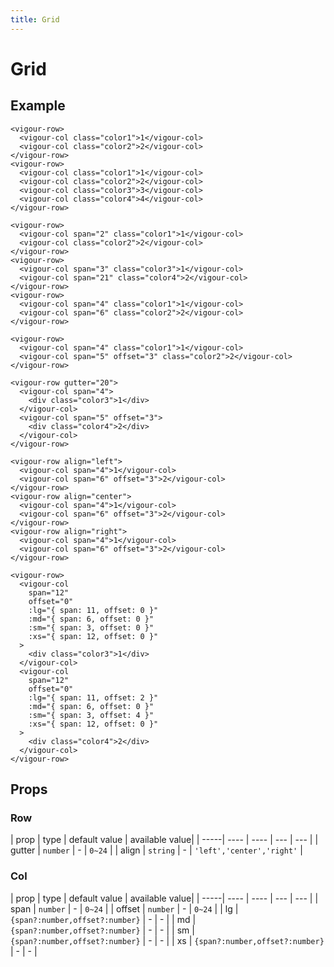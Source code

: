 ```yaml
---
title: Grid
---
```


# Grid

## Example

<grid-example-1></grid-example-1>

```vue
<vigour-row>
  <vigour-col class="color1">1</vigour-col>
  <vigour-col class="color2">2</vigour-col>
</vigour-row>
<vigour-row>
  <vigour-col class="color1">1</vigour-col>
  <vigour-col class="color2">2</vigour-col>
  <vigour-col class="color3">3</vigour-col>
  <vigour-col class="color4">4</vigour-col>
</vigour-row>
```

<grid-example-2></grid-example-2>

```vue
<vigour-row>
  <vigour-col span="2" class="color1">1</vigour-col>
  <vigour-col class="color2">2</vigour-col>
</vigour-row>
<vigour-row>
  <vigour-col span="3" class="color3">1</vigour-col>
  <vigour-col span="21" class="color4">2</vigour-col>
</vigour-row>
<vigour-row>
  <vigour-col span="4" class="color1">1</vigour-col>
  <vigour-col span="6" class="color2">2</vigour-col>
</vigour-row>
```

<grid-example-3></grid-example-3>

```vue
<vigour-row>
  <vigour-col span="4" class="color1">1</vigour-col>
  <vigour-col span="5" offset="3" class="color2">2</vigour-col>
</vigour-row>
```

<grid-example-4></grid-example-4>

```vue
<vigour-row gutter="20">
  <vigour-col span="4">
    <div class="color3">1</div>
  </vigour-col>
  <vigour-col span="5" offset="3">
    <div class="color4">2</div>
  </vigour-col>
</vigour-row>
```

<grid-example-5></grid-example-5>

```vue
<vigour-row align="left">
  <vigour-col span="4">1</vigour-col>
  <vigour-col span="6" offset="3">2</vigour-col>
</vigour-row>
<vigour-row align="center">
  <vigour-col span="4">1</vigour-col>
  <vigour-col span="6" offset="3">2</vigour-col>
</vigour-row>
<vigour-row align="right">
  <vigour-col span="4">1</vigour-col>
  <vigour-col span="6" offset="3">2</vigour-col>
</vigour-row>
```

<grid-example-6></grid-example-6>

```vue
<vigour-row>
  <vigour-col
    span="12"
    offset="0"
    :lg="{ span: 11, offset: 0 }"
    :md="{ span: 6, offset: 0 }"
    :sm="{ span: 3, offset: 0 }"
    :xs="{ span: 12, offset: 0 }"
  >
    <div class="color3">1</div>
  </vigour-col>
  <vigour-col
    span="12"
    offset="0"
    :lg="{ span: 11, offset: 2 }"
    :md="{ span: 6, offset: 0 }"
    :sm="{ span: 3, offset: 4 }"
    :xs="{ span: 12, offset: 0 }"
  >
    <div class="color4">2</div>
  </vigour-col>
</vigour-row>
```
## Props

### Row

| prop | type | default value | available value|
| -----| ---- | ---- | --- | --- |
| gutter | `number` | - | `0~24` |
| align | `string` | - | `'left','center','right'` |

### Col

| prop | type | default value | available value|
| -----| ---- | ---- | --- | --- |
| span | `number` | - | `0~24` |
| offset | `number` | - | `0~24` |
| lg | `{span?:number,offset?:number}` | - | - |
| md | `{span?:number,offset?:number}` | - | - |
| sm | `{span?:number,offset?:number}` | - | - |
| xs | `{span?:number,offset?:number}` | - | - |
